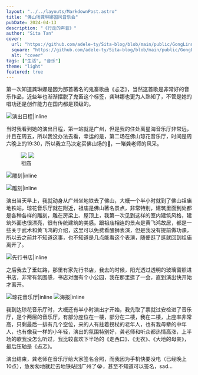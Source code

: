 ```yaml
---
layout: "../../layouts/MarkdownPost.astro"
title: "佛山场龚琳娜国风音乐会"
pubDate: 2024-04-13
description: "《行走的声音》"
author: "Sita Tan"
cover:
  url: "https://github.com/adele-ty/Sita-blog/blob/main/public/GongLinna-Foshan/IMG_5047.JPG?raw=true"
  square: "https://github.com/adele-ty/Sita-blog/blob/main/public/GongLinna-Foshan/IMG_5047.JPG?raw=true"
  alt: "cover"
tags: ["生活", "音乐"]
theme: "light"
featured: true
---
```


第一次知道龚琳娜是因为那首著名的鬼畜歌曲《忐忑》，当然这首歌是非常好的音乐作品，近些年也渐渐摆脱了鬼畜这个标签，龚琳娜也更为人熟知了，不管是她的唱功还是创作能力在国内都是顶级的。

![演出日程|inline](https://github.com/adele-ty/Sita-blog/blob/main/public/GongLinna-Foshan/IMG_3108.PNG?raw=true)

当时我看到她的演出日程，第一站就是广州，但是我的住处离星海音乐厅非常远，并且在周五，所以我没办法去看，幸运的是，第二场在佛山琼花音乐厅，时间是周六晚上的19:30，所以我立马决定买佛山场的🎫，一睹龚老师的风采。

<figure class="image image-fullbleed body-copy-wide nr-scroll-animation nr-scroll-animation--on image-small column">
  <img class="component-content image-sharesheet column-item" src="https://github.com/adele-ty/Sita-blog/blob/main/public/GongLinna-Foshan/IMG_5049.JPG?raw=true" />
  <img class="component-content image-sharesheet column-item" src="https://github.com/adele-ty/Sita-blog/blob/main/public/GongLinna-Foshan/IMG_5052.JPG?raw=true" />
  <div class="image-description image-caption">祖庙</div>
</figure>

![雕刻|inline](https://github.com/adele-ty/Sita-blog/blob/main/public/GongLinna-Foshan/IMG_5050.JPG?raw=true)

![雕刻|inline](https://github.com/adele-ty/Sita-blog/blob/main/public/GongLinna-Foshan/IMG_5051.JPG?raw=true)

演出当天早上，我就动身从广州坐地铁去了佛山，大概一个半小时就到了佛山祖庙地铁站，琼花音乐厅就在附近，祖庙是佛山著名景点，非常特别，建筑里面到处都是各种各样的雕刻，雕在房梁上、屋顶上，我第一次见到这样的室内建筑风格，建筑外面也很漂亮，很有传统建筑的美感。跟祖庙相连的景点是黄飞鸿故居，都是一些关于武术和黄飞鸿的介绍，这里可以免费看醒狮表演，但是我没有提前做功课，所以去之前并不知道这事，也不知道是几点能看这个表演，随便逛了逛就回到祖庙离开了。

![先行书店|inline](https://github.com/adele-ty/Sita-blog/blob/main/public/GongLinna-Foshan/IMG_5045.JPG?raw=true)

之后我去了垂虹路，那里有家先行书店，我去的时候，阳光透过透明的玻璃窗照进书店，非常有氛围感，书店对面有个小公园，我在那里逛了一会，直到演出快开始才离开。

![琼花音乐厅|inline](https://github.com/adele-ty/Sita-blog/blob/main/public/GongLinna-Foshan/IMG_5046.JPG?raw=true)
![海报|inline](https://github.com/adele-ty/Sita-blog/blob/main/public/GongLinna-Foshan/IMG_5047.JPG?raw=true)

我到达琼花音乐厅时，大概还有半小时演出才开始，我先取了票就过安检进了音乐厅，是个两层的音乐厅，有部分座位在一楼，部分在二楼，我在二楼，上座率非常高，只剩最后一排有几个空位，来的人有拄着拐杖的老年人，也有我母辈的中年人，也有像我一样的小年轻，演出的氛围特别好，龚老师和听众都热情高涨，上半场的歌我没怎么听过，我比较喜欢下半场的《走西口》、《无衣》、《大地的母亲》，最后压轴是《忐忑》。

演出结束，龚老师在音乐厅给大家签名合照，而我因为手机快要没电（已经晚上10点），急匆匆地就赶去地铁站回广州了😭，甚至不知道可以签名，sad...
